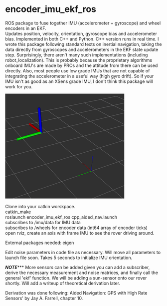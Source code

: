 # encoder_imu_ekf_ros
ROS package to fuse together IMU (accelerometer + gyroscope) and wheel encoders in an EKF.   
Updates position, velocity, orientation, gyroscope bias and accelerometer bias. Implemented in both C++ and Python. C++ version runs in real time. I wrote this package following standard texts on inertial navigation, taking the data directly from gyroscopes and accelerometers in the EKF state update step. Surprisingly, there aren't many such implementations (including robot_localization). This is probably because the proprietary algorithms onboard IMU's are made by PROs and the attitude from there can be used directly. Also, most people use low grade IMUs that are not capable of integrating the accelerometer in a useful way (high gyro drift). So if your IMU isn't as good as an XSens grade IMU, I don't think this package will work for you.

![GitHub Logo](/results/Motion.png)

Clone into your catkin worskpace.  
catkin_make  
roslaunch encoder_imu_ekf_ros cpp_aided_nav.launch  
subscribes to /imu/data for IMU data  
subscribes to /wheels for encoder data (int64 array of encoder ticks)  
open rviz, create an axis with frame IMU to see the rover driving around.  

External packages needed: eigen

Edit noise parameters in code file as necessary. Will move all parameters to launch file soon. Takes 5 seconds to initialize IMU orientation.

*********NOTE************
More sensors can be added given you can add a subscriber, derive the necessary measurement and noise matrices, and finally call the general 'ekf' function. We will be adding a sun-sensor onto our rover shortly. Will add a writeup of theoretical derivation later.

Derivation was done following: Aided Navigation: GPS with High Rate Sensors' by Jay A. Farrell, chapter 10.
